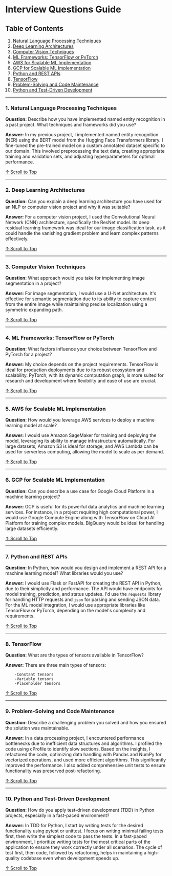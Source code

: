 # Interview Questions Guide

## Table of Contents

1. [Natural Language Processing Techniques](#1-natural-language-processing-techniques)
2. [Deep Learning Architectures](#2-deep-learning-architectures)
3. [Computer Vision Techniques](#3-computer-vision-techniques)
4. [ML Frameworks: TensorFlow or PyTorch](#4-ml-frameworks-tensorflow-or-pytorch)
5. [AWS for Scalable ML Implementation](#5-aws-for-scalable-ml-implementation)
6. [GCP for Scalable ML Implementation](#6-gcp-for-scalable-ml-implementation)
7. [Python and REST APIs](#7-python-and-rest-apis)
8. [TensorFlow](#8-tensorFlow)
9. [Problem-Solving and Code Maintenance](#9-problem-solving-and-code-maintenance)
10. [Python and Test-Driven Development](#10-python-and-test-driven-development)

---

### 1. Natural Language Processing Techniques

**Question:** Describe how you have implemented named entity recognition in a past project. What techniques and frameworks did you use?

**Answer:** In my previous project, I implemented named entity recognition (NER) using the BERT model from the Hugging Face Transformers library. I fine-tuned the pre-trained model on a custom annotated dataset specific to our domain. This involved preprocessing the text data, creating appropriate training and validation sets, and adjusting hyperparameters for optimal performance.

[↑ Scroll to Top](#interview-questions-guide)

---

### 2. Deep Learning Architectures

**Question:** Can you explain a deep learning architecture you have used for an NLP or computer vision project and why it was suitable?

**Answer:** For a computer vision project, I used the Convolutional Neural Network (CNN) architecture, specifically the ResNet model. Its deep residual learning framework was ideal for our image classification task, as it could handle the vanishing gradient problem and learn complex patterns effectively.

[↑ Scroll to Top](#interview-questions-guide)

---

### 3. Computer Vision Techniques

**Question:** What approach would you take for implementing image segmentation in a project?

**Answer:** For image segmentation, I would use a U-Net architecture. It's effective for semantic segmentation due to its ability to capture context from the entire image while maintaining precise localization using a symmetric expanding path.

[↑ Scroll to Top](#interview-questions-guide)

---

### 4. ML Frameworks: TensorFlow or PyTorch

**Question:** What factors influence your choice between TensorFlow and PyTorch for a project?

**Answer:** My choice depends on the project requirements. TensorFlow is ideal for production deployments due to its robust ecosystem and scalability. PyTorch, with its dynamic computation graph, is more suited for research and development where flexibility and ease of use are crucial.

[↑ Scroll to Top](#interview-questions-guide)

---

### 5. AWS for Scalable ML Implementation

**Question:** How would you leverage AWS services to deploy a machine learning model at scale?

**Answer:** I would use Amazon SageMaker for training and deploying the model, leveraging its ability to manage infrastructure automatically. For large datasets, Amazon S3 is ideal for storage, and AWS Lambda can be used for serverless computing, allowing the model to scale as per demand.

[↑ Scroll to Top](#interview-questions-guide)

---

### 6. GCP for Scalable ML Implementation

**Question:** Can you describe a use case for Google Cloud Platform in a machine learning project?

**Answer:** GCP is useful for its powerful data analytics and machine learning services. For instance, in a project requiring high computational power, I would use Google Compute Engine along with TensorFlow on Cloud AI Platform for training complex models. BigQuery would be ideal for handling large datasets efficiently.

[↑ Scroll to Top](#interview-questions-guide)

---

### 7. Python and REST APIs

**Question:** In Python, how would you design and implement a REST API for a machine learning model? What libraries would you use?

**Answer:** I would use Flask or FastAPI for creating the REST API in Python, due to their simplicity and performance. The API would have endpoints for model training, prediction, and status updates. I'd use the `requests` library for handling HTTP requests and `json` for parsing and sending JSON data. For the ML model integration, I would use appropriate libraries like TensorFlow or PyTorch, depending on the model's complexity and requirements.

[↑ Scroll to Top](#interview-questions-guide)

---

### 8. TensorFlow

**Question:** What are the types of tensors available in TensorFlow?

**Answer:** There are three main types of tensors:

        -Constant tensors
        -Variable tensors
        -Placeholder tensors

[↑ Scroll to Top](#interview-questions-guide)

---

### 9. Problem-Solving and Code Maintenance

**Question:** Describe a challenging problem you solved and how you ensured the solution was maintainable.

**Answer:** In a data processing project, I encountered performance bottlenecks due to inefficient data structures and algorithms. I profiled the code using cProfile to identify slow sections. Based on the insights, I refactored the code, optimizing data handling with Pandas and NumPy for vectorized operations, and used more efficient algorithms. This significantly improved the performance. I also added comprehensive unit tests to ensure functionality was preserved post-refactoring.

[↑ Scroll to Top](#interview-questions-guide)

---

### 10. Python and Test-Driven Development

**Question:** How do you apply test-driven development (TDD) in Python projects, especially in a fast-paced environment?

**Answer:** In TDD for Python, I start by writing tests for the desired functionality using pytest or unittest. I focus on writing minimal failing tests first, then write the simplest code to pass the tests. In a fast-paced environment, I prioritize writing tests for the most critical parts of the application to ensure they work correctly under all scenarios. The cycle of test first, then code, followed by refactoring, helps in maintaining a high-quality codebase even when development speeds up.

[↑ Scroll to Top](#interview-questions-guide)
